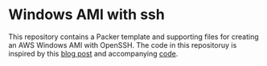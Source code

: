 # Windows AMI with ssh

This repository contains a Packer template and supporting files for creating an AWS Windows AMI with OpenSSH. The code in this repositoruy is inspired by this [blog post](https://operator-error.com/2018/04/16/windows-amis-with-even/) and accompanying [code](https://github.com/chorrell/packer-aws-windows-ssh).
